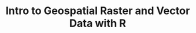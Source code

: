 ---
layout: workshop
category: workshop
title: "Intro to Geospatial Raster and Vector Data with R"
time: 10:00am - 12:00pm PST
human_date: "Tuesdays & Thursdays, July 8 - 31"
year: 2025
location: Hybrid (Zoom + DREAM Lab - UCSB Library Room 2322)
instructors:
helpers:
pre_workshop_survey:
post_workshop_survey:
shoreline_url: "https://tinyurl.com/ucsbcarp-m25-geo"
lesson_url: "https://datacarpentry.org/r-raster-vector-geospatial/"
description: "This hybrid workshop introduces the essentials of working with raster and vector geospatial data in R. You'll learn to visualize, reproject, and analyze rasters—including multi-band and time series data—as well as work with vector features like points, lines, and polygons. Unique to this workshop, we’ll also collaboratively revise the Carpentries lesson as we go, making it more engaging and learner-friendly. Whether you're new to geospatial analysis or looking to sharpen your skills, join us for a hands-on, community-driven learning experience this July."
---